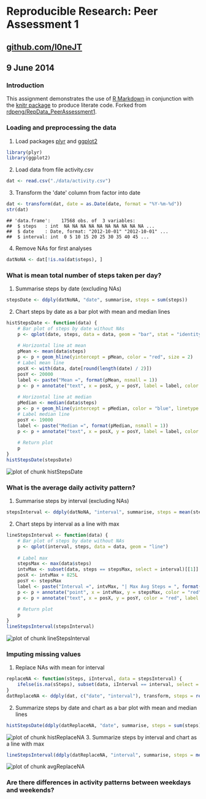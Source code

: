 # Reproducible Research: Peer Assessment 1
## [github.com/l0neJT](http://www.github.com/l0neJT)
## 9 June 2014

### Introduction
This assignment demonstrates the use of [R Markdown](http://rmarkdown.rstudio.com/) in conjunction with the [knitr package](http://cran.r-project.org/web/packages/knitr/index.html) to produce literate code. Forked from [rdpeng/RepData_PeerAssessment1](http://github.com/rdpeng/RepData_PeerAssessment1).

### Loading and preprocessing the data
1. Load packages [plyr](http://cran.r-project.org/web/packages/plyr/index.html) and [ggplot2](http://cran.r-project.org/web/packages/ggplot2/index.html)

```r
library(plyr)
library(ggplot2)
```
2. Load data from file activity.csv

```r
dat <- read.csv("./data/activity.csv")
```
3. Transform the 'date' column from factor into date

```r
dat <- transform(dat, date = as.Date(date, format = "%Y-%m-%d"))
str(dat)
```

```
## 'data.frame':	17568 obs. of  3 variables:
##  $ steps   : int  NA NA NA NA NA NA NA NA NA NA ...
##  $ date    : Date, format: "2012-10-01" "2012-10-01" ...
##  $ interval: int  0 5 10 15 20 25 30 35 40 45 ...
```
4. Remove NAs for first analyses

```r
datNoNA <- dat[!is.na(dat$steps), ]
```

### What is mean total number of steps taken per day?
1. Summarise steps by date (excluding NAs)

```r
stepsDate <- ddply(datNoNA, "date", summarise, steps = sum(steps))
```
2. Chart steps by date as a bar plot with mean and median lines

```r
histStepsDate <- function(data) {
    # Bar plot of steps by date without NAs
    p <- qplot(date, steps, data = data, geom = "bar", stat = "identity")
    
    # Horizontal line at mean
    pMean <- mean(data$steps)
    p <- p + geom_hline(yintercept = pMean, color = "red", size = 2)
    # Label mean line
    posX <- with(data, date[round(length(date) / 2)])
    posY <- 20000
    label <- paste("Mean =", format(pMean, nsmall = 1))
    p <- p + annotate("text", x = posX, y = posY, label = label, color = "red")
    
    # Horizontal line at median
    pMedian <- median(data$steps)
    p <- p + geom_hline(yintercept = pMedian, color = "blue", linetype = 2, size = 1)
    # Label median line
    posY <- 19000
    label <- paste("Median =", format(pMedian, nsmall = 1))
    p <- p + annotate("text", x = posX, y = posY, label = label, color = "blue")
    
    # Return plot
    p
}
histStepsDate(stepsDate)
```

![plot of chunk histStepsDate](figure/histStepsDate.png) 

### What is the average daily activity pattern?
1. Summarise steps by interval (excluding NAs)

```r
stepsInterval <- ddply(datNoNA, "interval", summarise, steps = mean(steps))
```
2. Chart steps by interval as a line with max

```r
lineStepsInterval <- function(data) {
    # Bar plot of steps by date without NAs
    p <- qplot(interval, steps, data = data, geom = "line")
    
    # Label max
    stepsMax <- max(data$steps)
    intvMax <- subset(data, steps == stepsMax, select = interval)[[1]]
    posX <- intvMax + 825L
    posY <- stepsMax
    label <- paste("Interval =", intvMax, "| Max Avg Steps = ", format(stepsMax))
    p <- p + annotate("point", x = intvMax, y = stepsMax, color = "red", size = 5)
    p <- p + annotate("text", x = posX, y = posY, color = "red", label = label)
    
    # Return plot
    p
}
lineStepsInterval(stepsInterval)
```

![plot of chunk lineStepsInterval](figure/lineStepsInterval.png) 

### Imputing missing values
1. Replace NAs with mean for interval

```r
replaceNA <- function(sSteps, iInterval, data = stepsInterval) {
    ifelse(is.na(sSteps), subset(data, iInterval == interval, select = steps)[[1]], sSteps)
}
datReplaceNA <- ddply(dat, c("date", "interval"), transform, steps = replaceNA(steps, interval))
```
2. Summarize steps by date and chart as a bar plot with mean and median lines

```r
histStepsDate(ddply(datReplaceNA, "date", summarise, steps = sum(steps)))
```

![plot of chunk histReplaceNA](figure/histReplaceNA.png) 
3. Summarize steps by interval and chart as a line with max

```r
lineStepsInterval(ddply(datReplaceNA, "interval", summarise, steps = mean(steps)))
```

![plot of chunk avgReplaceNA](figure/avgReplaceNA.png) 

### Are there differences in activity patterns between weekdays and weekends?
